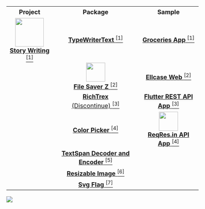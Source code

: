    <table align='center'>
    <!-- Title Line -->
    <tr align='center'>
      <th><b>Project</b></th>
      <th><b>Package</b></th>
      <th><b>Sample</b></th>
    </tr>
      <!-- Line 1 -->
      <tr align='center'>
        <td>
          <a href='https://play.google.com/store/apps/details?id=app.inidia.tuliscerita'>
            <img src='https://user-images.githubusercontent.com/45191605/167240011-5e9aeb91-b5f1-402a-8bdf-b39d507c789c.png' width=75/>
            </br>
          <b>Story Writing</b> <sup>[1]</sup>
          </a>
        </td>
        <td>
          <a href='https://pub.dev/packages/typewritertext'>
            <b>TypeWriterText</b> <sup>[1]</sup>
          </a>
        </td>
        <td>
          <a href='https://github.com/Nialixus/groceries-app'>
            <b>Groceries App</b> <sup>[1]</sup>
          </a>
        </td>
      </tr>
      <!-- Line 2 -->
      <tr align='center'>
        <td>
        </td>
        <td>
          <a href='https://pub.dev/packages/filesaverz'>
            <img src='https://user-images.githubusercontent.com/45191605/167240018-7ee15f24-ff2d-48f5-84d6-8be0dc4207fe.png' width=50/>
            </br>
            <b>File Saver Z</b> <sup>[2]</sup>
          </a>
        </td>
        <td>
          <a href='https://github.com/Nialixus/minimalist-web-app'>
            <b>Ellcase Web</b> <sup>[2]</sup>
          </a>
        </td>
      </tr>
      <!-- Line 3 -->
      <tr align='center'>
        <td></td>
        <td>
          <a href='https://github.com/Nialixus/richtrex'>
            <b>RichTrex</b>
            </br>
           (Discontinue) <sup>[3]</sup>
          </a>
        </td>
        <td>
          <a href='https://github.com/Nialixus/flutter-restapi'>
            <b>Flutter REST API App</b> <sup>[3]</sup>
          </a>
        </td>
      </tr>
      <!-- Line 4 -->
      <tr align='center'>
        <td></td>
        <td>
           <a href='https://pub.dev/packages/richtrex_colorpicker'>
            <b>Color Picker</b> <sup>[4]</sup>
          </a>
        </td>
        <td>
          <a href='https://github.com/Nialixus/flutter-reqres'>
            <img src='https://user-images.githubusercontent.com/45191605/170668043-3b3ba0f0-7348-45a1-ab9f-b12744a35aa2.png' width=50/>
            </br>
            <b>ReqRes.in API App</b> <sup>[4]</sup>
          </a>
        </td>
      </tr>
      <tr align="center">
         <td>
         </td>
         <td>
            <a href='https://pub.dev/packages/richtrex_span'>
               <b>TextSpan Decoder and Encoder</b> <sup>[5]</sup>
         </td>
         <td>
         </td>
      </tr>
      <tr align="center">
         <td>
         </td>
         <td>
            <a href='https://pub.dev/packages/richtrex_image'>
            <b>Resizable Image</b> <sup>[6]</sup>
         </td>
         <td>
         </td>
      </tr>
       <tr align="center">
         <td>
         </td>
         <td>
            <a href='https://pub.dev/packages/svg_flag'>
            <b>Svg Flag</b> <sup>[7]</sup>
         </td>
         <td>
         </td>
      </tr>
    </table>
    
 ![](https://komarev.com/ghpvc/?username=Nialixus&label=Views&style=flat-square)
